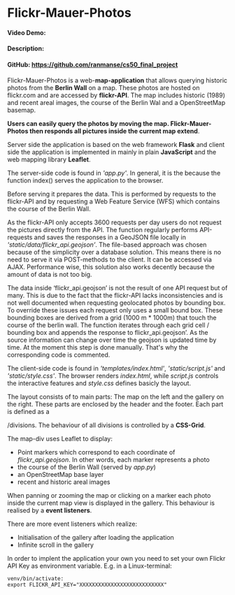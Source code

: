 # Flickr-Mauer-Photos

#### Video Demo:  <URL HERE>

#### Description:

#### GitHub: <https://github.com/ranmanse/cs50_final_project>

Flickr-Mauer-Photos is a web-**map-application** that allows querying historic photos from the **Berlin Wall** on a map. These photos are hosted on flickr.com and are accessed by **flickr-API**. The map includes historic (1989) and recent areal images, the course of the Berlin Wal and a OpenStreetMap basemap.  

**Users can easily query the photos by moving the map. Flickr-Mauer-Photos then responds all pictures inside the current map extend**.  

Server side the application is based on the web framework **Flask** and client side the application is implemented in mainly in plain 
**JavaScript** and the web mapping library **Leaflet**. 

The server-side code is found in *'app.py'*. In general, it is the because the function index() serves the application to the browser.  

Before serving it prepares the data. This is performed by requests to the flickr-API and by requesting a Web Feature Service (WFS) which contains the course of the Berlin Wall. 

As the flickr-API only accepts 3600 requests per day users do not request the pictures directly from the API. The function regularly performs API-requests and saves the responses in a GeoJSON file locally in *'static/data/flickr_api.geojson’*. The file-based approach was chosen because of the simplicity over a database solution. This means there is no need to serve it via POST-methods to the client. It can be accessed via AJAX. Performance wise, this solution also works decently because the amount of data is not too big.  

The data inside ‘flickr_api.geojson’ is not the result of one API request but of many. This is due to the fact that the flickr-API lacks inconsistencies and is not well documented when requesting geolocated photos by bounding box. To override these issues each request only uses a small bound box. These bounding boxes are derived from a grid (1000 m * 1000m) that touch the course of the berlin wall. The function iterates through each grid cell / bounding box and appends the response to flickr_api.geojson’. As the source information can change over time the geojson is updated time by time. At the moment this step is done manually. That's why the corresponding code is commented.  

The client-side code is found in *'templates/index.html'*, *'static/script.js'* and *'static/style.css'*. The browser renders *index.html*, while *script.js* controls the interactive features and *style.css* defines basicly the layout.  

The layout consists of to main parts: The map on the left and the gallery on the right. These parts are enclosed by the header and the footer. Each part is defined as a *<div>*/divisions. The behaviour of all divisions is controlled by a **CSS-Grid**.  

The map-div uses Leaflet to display:
- Point markers which correspond to each coordinate of *flickr_api.geojson*. In other words, each marker represents a photo
- the course of the Berlin Wall (served by *app.py*)
- an OpenStreetMap base layer
- recent and historic areal images

When panning or zooming the map or clicking on a marker each photo inside the current map view is displayed in the gallery. This behaviour is realised by a **event listeners**. 

There are more event listeners which realize: 

- Initialisation of the gallery after loading the application
- Infinite scroll in the gallery
 


In order to implent the application your own you need to set your own Flickr API Key as environment variable. 
E.g. in a Linux-terminal:

    venv/bin/activate:
    export FLICKR_API_KEY="XXXXXXXXXXXXXXXXXXXXXXXXXXX"


